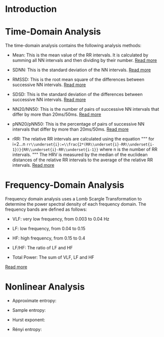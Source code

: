 # Introduction

# Time-Domain Analysis

The time-domain analysis contains the following analysis methods:

- Mean: This is the mean value of the RR intervals. It is calculated by summing all NN intervals and then dividing by their number. [Read more](https://en.wikipedia.org/wiki/Mean#Arithmetic_mean_(AM))

- SDNN: This is the standard deviation of the NN intervals. [Read more](https://en.wikipedia.org/wiki/Heart_rate_variability#Time-domain_methods[36])

- RMSSD: This is the root mean square of the differences between successive NN intervals. [Read more](https://en.wikipedia.org/wiki/Heart_rate_variability#Time-domain_methods[36])

- SDSD: This is the standard deviation of the differences between successive NN intervals. [Read more](https://en.wikipedia.org/wiki/Heart_rate_variability#Time-domain_methods[36])

- NN20/NN50: This is the number of pairs of successive NN intervals that differ by more than 20ms/50ms. [Read more](https://en.wikipedia.org/wiki/Heart_rate_variability#Time-domain_methods[36])

- pNN20/pNN50: This is the percentage of pairs of successive NN intervals that differ by more than 20ms/50ms. [Read more](https://en.wikipedia.org/wiki/Heart_rate_variability#Time-domain_methods[36])

- rRR: The relative RR intervals are calculated using the equation
  """
  for i=2...n
  ``rr\\underset{i}:=\\frac{2*(RR\\underset{i}-RR\\underset{i-1})}{RR\\underset{i}-RR\\underset{i-1}}``
  where n is the number of RR intervals.
  """
  The HRV is measured by the median of the euclidean distances of the relative RR intervals to the average of the relative RR intervals. [Read more](https://marcusvollmer.github.io/HRV/files/paper_method.pdf)

# Frequency-Domain Analysis

Frequency domain analysis uses a Lomb Scargle Transformation to determine the power spectral density of each frequency domain. The frequency bands are defined as follows:

- VLF: very low frequency, from 0.003 to 0.04 Hz

- LF: low frequency, from 0.04 to 0.15

- HF: high frequency, from 0.15 to 0.4

- LF/HF: The ratio of LF and HF

- Total Power: The sum of VLF, LF and HF

[Read more](https://en.wikipedia.org/wiki/Heart_rate_variability#Frequency-domain_methods[36])

# Nonlinear Analysis

- Approximate entropy:

- Sample entropy:

- Hurst exponent:

- Rényi entropy:
